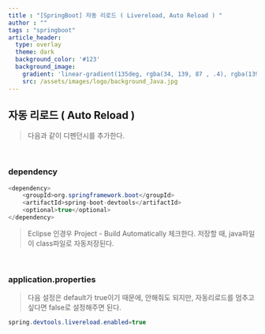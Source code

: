 ```yaml
---
title : "[SpringBoot] 자동 리로드 ( Livereload, Auto Reload ) "
author : ""
tags : "springboot"
article_header:
  type: overlay
  theme: dark
  background_color: '#123'
  background_image:
    gradient: 'linear-gradient(135deg, rgba(34, 139, 87 , .4), rgba(139, 34, 139, .4))'
    src: /assets/images/logo/background_Java.jpg
---
```




## 자동 리로드 ( Auto Reload )

> 다음과 같이 디펜던시를 추가한다.

<br>

### dependency

``` java
<dependency>
    <groupId>org.springframework.boot</groupId>
    <artifactId>spring-boot-devtools</artifactId>
    <optional>true</optional>
</dependency>
```

>  Eclipse 인경우 Project - Build Automatically 체크한다. 
>  저장할 때, java파일이 class파일로 자동저장된다.

<br>

### application.properties

>  다음 설정은 default가 true이기 때문에, 안해줘도 되지만, 자동리로드를 멈추고 싶다면 false로 설정해주면 된다.

``` java
spring.devtools.livereload.enabled=true
```

<br>

<br>

<br>

<br>